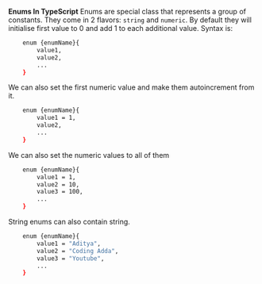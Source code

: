 **Enums In TypeScript**
Enums are special class that represents a group of constants. They come in 2 flavors: `string` and `numeric`. By default they will initialise first value to 0 and add 1 to each additional value. Syntax is:
```bash
    enum {enumName}{
        value1,
        value2,
        ...
    }
``` 

We can also set the first numeric value and make them autoincrement from it.
```bash
    enum {enumName}{
        value1 = 1,
        value2,
        ...
    }
```

We can also set the numeric values to all of them 
```bash
    enum {enumName}{
        value1 = 1,
        value2 = 10,
        value3 = 100,
        ...
    }
```

String enums can also contain string. 
```bash
    enum {enumName}{
        value1 = "Aditya",
        value2 = "Coding Adda",
        value3 = "Youtube",
        ...
    }
```